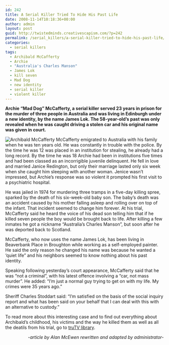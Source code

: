 ```yaml
---
id: 242
title: A Serial Killer Tried To Hide His Past Life
date: 2008-11-14T10:18:36+00:00
author: admin
layout: post
guid: http://twistedminds.creativescapism.com/?p=242
permalink: /serial_killers/a-serial-killer-tried-to-hide-his-past-life/
categories:
  - serial killers
tags:
  - Archibald McCafferty
  - Archie
  - "Australia's Charles Manson"
  - James Lok
  - kill seven
  - Mad Dog
  - new identity
  - serial killer
  - violent killer
---
```

<p class="dropcap-first">
  <strong>Archie &#8220;Mad Dog&#8221; McCafferty, a serial killer served 23 years in prison for the murder of three people in Australia and was living in Edinburgh under a new identity, by the name James Lok. The 58-year-old&#8217;s past was only revealed when he was caught driving a stolen car and his original name was given in court.</strong>
</p>

<img class="left" src="/img/post/Archibald.jpg" alt="Archibald McCafferty" /> McCafferty emigrated to Australia with his family when he was ten years old. He was constantly in trouble with the police. By the time he was 12 was placed in an institution for stealing, he already had a long record. By the time he was 18 Archie had been in institutions five times and had been classed as an incorrigible juvenile delinquent. He fell in love and married Janice Redington, but only their marriage lasted only six week when she caught him sleeping with another woman. Jenice wasn&#8217;t impressed, but Archie&#8217;s response was so violent it prompted his first visit to a psychiatric hospital.

He was jailed in 1974 for murdering three tramps in a five-day killing spree, sparked by the death of his six-week-old baby son. The baby&#8217;s death was an accident caused by his mother falling asleep and rolling over on top of the infant. That incident seemed to change him forever. At his trial, McCafferty said he heard the voice of his dead son telling him that if he killed seven people the boy would be brought back to life. After killing a few inmates he got a nickname &#8220;Australia&#8217;s Charles Manson&#8221;, but soon after he was deported back to Scotland.

McCafferty, who now uses the name James Lok, has been living in Beaverbank Place in Broughton while working as a self-employed painter. He said the only reason he changed his name was because he wanted a &#8216;quiet life&#8221; and his neighbors seemed to know nothing about his past identity.

Speaking following yesterday&#8217;s court appearance, McCafferty said that he was &#8220;not a criminal&#8221;, with his latest offence involving a &#8220;car, not mass murder&#8221;. He added: &#8220;I&#8217;m just a normal guy trying to get on with my life. My crimes were 35 years ago.&#8221;

Sheriff Charles Stoddart said: &#8220;I&#8217;m satisfied on the basis of the social inquiry report and what has been said on your behalf that I can deal with this with an alternative to custody.&#8221;

To read more about this interesting case and to find out everything about Archibald&#8217;s childhood, his victims and the way he killed them as well as all the deatils from his trial, go to [truTV library](http://www.trutv.com/library/crime/serial_killers/partners/mccafferty/index_1.html "trutv").

<p style="text-align: right;">
  <em>-article by Alan McEwen rewritten and adapted by administrator-</em>
</p>